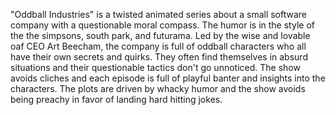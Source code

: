 "Oddball Industries" is a twisted animated series about a small software company with a questionable moral compass. The humor is in the style of the the simpsons, south park, and futurama. Led by the wise and lovable oaf CEO Art Beecham, the company is full of oddball characters who all have their own secrets and quirks. They often find themselves in absurd situations and their questionable tactics don't go unnoticed. The show avoids cliches and each episode is full of playful banter and insights into the characters. The plots are driven by whacky humor and the show avoids being preachy in favor of landing hard hitting jokes.
